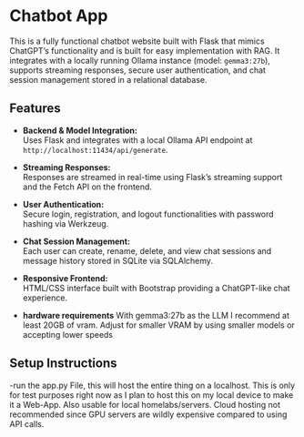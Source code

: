 # Chatbot App

This is a fully functional chatbot website built with Flask that mimics ChatGPT’s functionality and is built for easy implementation with RAG. It integrates with a locally running Ollama instance (model: `gemma3:27b`), supports streaming responses, secure user authentication, and chat session management stored in a relational database.

## Features

- **Backend & Model Integration:**  
  Uses Flask and integrates with a local Ollama API endpoint at `http://localhost:11434/api/generate`.

- **Streaming Responses:**  
  Responses are streamed in real-time using Flask’s streaming support and the Fetch API on the frontend.

- **User Authentication:**  
  Secure login, registration, and logout functionalities with password hashing via Werkzeug.

- **Chat Session Management:**  
  Each user can create, rename, delete, and view chat sessions and message history stored in SQLite via SQLAlchemy.

- **Responsive Frontend:**  
  HTML/CSS interface built with Bootstrap providing a ChatGPT-like chat experience.

- **hardware requirements**
  With gemma3:27b as the LLM I recommend at least 20GB of vram. Adjust for smaller VRAM by using smaller models or accepting lower speeds
## Setup Instructions
-run the app.py File, this will host the entire thing on a localhost. This is only for test purposes right now as I plan to host this on my local device to make it a Web-App. Also usable for local homelabs/servers. Cloud hosting not recommended since GPU servers are wildly expensive compared to using API calls.